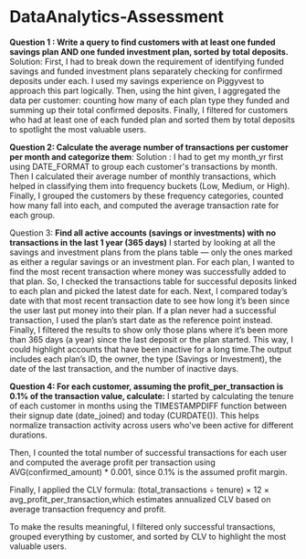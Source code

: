 # DataAnalytics-Assessment
**Question 1 : Write a query to find customers with at least one funded savings plan AND one funded investment plan, sorted by total deposits.**
Solution: 
First, I had to break down the requirement of identifying funded savings and funded investment plans separately checking for confirmed deposits under each. I used my savings experience on Piggyvest to approach this part logically.
Then, using the hint given, I aggregated the data per customer: counting how many of each plan type they funded and summing up their total confirmed deposits.
Finally, I filtered for customers who had at least one of each funded plan and sorted them by total deposits to spotlight the most valuable users.

**Question 2: Calculate the average number of transactions per customer per month and categorize them**:
Solution : 
I had to get my month_yr first using DATE_FORMAT to group each customer's transactions by month.
Then I calculated their average number of monthly transactions, which helped in classifying them into frequency buckets (Low, Medium, or High).
Finally, I grouped the customers by these frequency categories, counted how many fall into each, and computed the average transaction rate for each group.

Question 3: **Find all active accounts (savings or investments) with no transactions in the last 1 year (365 days)** 
I started by looking at all the savings and investment plans from the plans table — only the ones marked as either a regular savings or an investment plan. For each plan, I wanted to find the most recent transaction where money was successfully added to that plan. So, I checked the transactions table for successful deposits linked to each plan and picked the latest date for each.
Next, I compared today’s date with that most recent transaction date to see how long it’s been since the user last put money into their plan. If a plan never had a successful transaction, I used the plan’s start date as the reference point instead.
Finally, I filtered the results to show only those plans where it’s been more than 365 days (a year) since the last deposit or the plan started. This way, I could highlight accounts that have been inactive for a long time.The output includes each plan’s ID, the owner, the type (Savings or Investment), the date of the last transaction, and the number of inactive days.

**Question 4: For each customer, assuming the profit_per_transaction is 0.1% of the transaction value, calculate:**
I started by calculating the tenure of each customer in months using the TIMESTAMPDIFF function between their signup date (date_joined) and today (CURDATE()). This helps normalize transaction activity across users who've been active for different durations.

Then, I counted the total number of successful transactions for each user and computed the average profit per transaction using AVG(confirmed_amount) * 0.001, since 0.1% is the assumed profit margin.

Finally, I applied the CLV formula:
(total_transactions ÷ tenure) × 12 × avg_profit_per_transaction,which estimates annualized CLV based on average transaction frequency and profit.

To make the results meaningful, I filtered only successful transactions, grouped everything by customer, and sorted by CLV to highlight the most valuable users.


